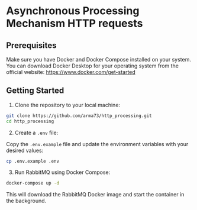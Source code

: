 # Asynchronous Processing Mechanism HTTP requests

## Prerequisites

Make sure you have Docker and Docker Compose installed on your system. You can download Docker Desktop for your operating system from the official website: https://www.docker.com/get-started

## Getting Started

1. Clone the repository to your local machine:

```bash
git clone https://github.com/arma73/http_processing.git
cd http_processing
```

2. Create a `.env` file:

Copy the `.env.example` file and update the environment variables with your desired values:

```bash
cp .env.example .env
```

3. Run RabbitMQ using Docker Compose:

```bash
docker-compose up -d
```

This will download the RabbitMQ Docker image and start the container in the background.
